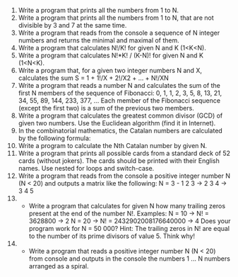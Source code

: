 1.	Write a program that prints all the numbers from 1 to N.
2.	Write a program that prints all the numbers from 1 to N, that are not divisible 
by 3 and 7 at the same time.
3.	Write a program that reads from the console a sequence of N integer numbers and returns the minimal and maximal of them.
4.	Write a program that calculates N!/K! for given N and K (1<K<N).
5.	Write a program that calculates N!*K! / (K-N)! for given N and K (1<N<K).
6.	Write a program that, for a given two integer numbers N and X, calculates the sum
S = 1 + 1!/X + 2!/X2 + … + N!/XN
7.	Write a program that reads a number N and calculates the sum of the first N members of the sequence 
of Fibonacci: 0, 1, 1, 2, 3, 5, 8, 13, 21, 34, 55, 89, 144, 233, 377, …
Each member of the Fibonacci sequence (except the              first two) is a sum of the previous two members.
8.	Write a program that calculates the greatest common divisor (GCD) of given two numbers. Use the Euclidean 
algorithm (find it in Internet).
9.	In the combinatorial mathematics, the Catalan numbers are calculated by the following formula:  
10.	Write a program to calculate the Nth Catalan number by given N.
11.	Write a program that prints all possible cards from a standard deck of 52 cards (without jokers). 
The cards should be printed with their English names. Use nested for loops and switch-case.
12.	Write a program that reads from the console a positive integer number N (N < 20) and outputs a matrix like the following:
N = 3 - 1 2 3 -> 2 3 4 -> 3 4 5
13.	* Write a program that calculates for given N how many trailing zeros present at the end of the number N!. Examples:
N = 10 -> N! = 3628800 -> 2
N = 20 -> N! = 2432902008176640000 -> 4
Does your program work for N = 50 000?
Hint: The trailing zeros in N! are equal to the number of its prime divisors of value 5. Think why!
14.	* Write a program that reads a positive integer number N (N < 20) from console and outputs in the 
console the numbers 1 ... N numbers arranged as a spiral.
